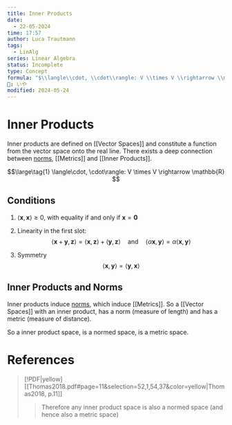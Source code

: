 ```yaml
---
title: Inner Products
date:
  - 22-05-2024
time: 17:57
author: Luca Trautmann
tags:
  - LinAlg
series: Linear Algebra
status: Incomplete
type: Concept
formula: "$\\langle\\cdot, \\cdot\\rangle: V \\times V \\rightarrow \\mathbb{R}$"
🍙: いや
modified: 2024-05-24
---
```

# Inner Products
Inner products are defined on [[Vector Spaces]] and constitute a function from the vector space onto the real line. There exists a deep connection between [norms](Norms%20in%20Linear%20Algebra), [[Metrics]] and [[Inner Products]]. 


$$\large\tag{1}
\langle\cdot, \cdot\rangle: V \times V \rightarrow \mathbb{R}
$$
## Conditions
1. $\langle\mathbf{x}, \mathbf{x}\rangle \geq 0$, with equality if and only if $\mathbf{x}=\mathbf{0}$
2. Linearity in the first slot: $$\langle\mathbf{x}+\mathbf{y}, \mathbf{z}\rangle=\langle\mathbf{x}, \mathbf{z}\rangle+\langle\mathbf{y}, \mathbf{z}\rangle \quad \text{and} \quad \langle\alpha \mathbf{x}, \mathbf{y}\rangle=\alpha\langle\mathbf{x}, \mathbf{y}\rangle$$

3. Symmetry
$$
\langle\mathbf{x}, \mathbf{y}\rangle=\langle\mathbf{y}, \mathbf{x}\rangle
$$

## Inner Products and Norms
Inner products induce [norms](Norms%20in%20Linear%20Algebra), which induce [[Metrics]]. So a [[Vector Spaces]] with an inner product, has a norm (measure of length) and has a metric (measure of distance). 

So a inner product space, is a normed space, is a metric space.


# References
> [!PDF|yellow] [[Thomas2018.pdf#page=11&selection=52,1,54,37&color=yellow|Thomas2018, p.11]]
> > Therefore any inner product space is also a normed space (and hence also a metric space)
> 
> 